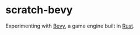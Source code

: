 # scratch-bevy

Experimenting with [Bevy](https://bevyengine.org/), a game engine built in [Rust](https://www.rust-lang.org/).
